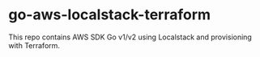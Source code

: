 # go-aws-localstack-terraform
This repo contains AWS SDK Go v1/v2 using Localstack and provisioning with Terraform.
